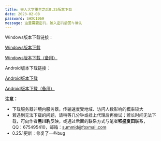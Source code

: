 ```yaml
---
title: 兽人大学重生之后0.25版本下载
date: 2023-02-08
password: SHXC1069
message: 这里需要密码，输入密码后回车确认
---
```


Windows版本下载链接：

[Windows版本下载](https://gamedownload.furryuniversity.net/FurryUniversityAfterRebirth-0.25.1-win.zip)

[Windows版本下载（备用）](https://furryuniversityrebirth.sgp1.digitaloceanspaces.com/FurryUniversityAfterRebirth-0.25.1-win.zip)


Android版本下载链接：

[Android版本下载](https://gamedownload.furryuniversity.net/FurryUniversityAfterRebirth-0.25.1-android.apk)

[Android版本下载（备用）](https://furryuniversityrebirth.sgp1.digitaloceanspaces.com/FurryUniversityAfterRebirth-0.25.1-android.apk)


**注意：**

- 下载服务器非境内服务器，传输速度受地域、访问人数影响的概率较大
- 若遇到无法下载的问题，请稍等几分钟或挂上代理后再尝试；若长时间无法下载，可向作者**黑川豹**反映，或通过后面的联系方式与笔者**稻盛夏田**联系，QQ：675495410，邮箱：summid@foxmail.com
- 0.25.1更新：修复了一些bug